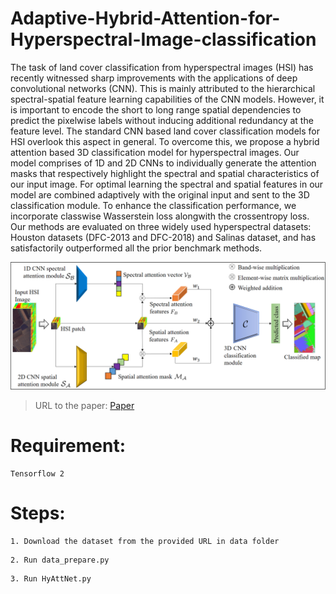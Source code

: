# Adaptive-Hybrid-Attention-for-Hyperspectral-Image-classification

The task of land cover classification from hyperspectral images (HSI) has recently witnessed sharp improvements with the applications of deep convolutional networks (CNN). This is mainly attributed to the hierarchical spectral-spatial feature learning capabilities of the CNN models. However, it is important to encode the short to long range spatial dependencies to predict the pixelwise labels without inducing additional redundancy at the feature level. The standard CNN based land cover classification models for HSI overlook this aspect in general. To overcome this, we propose a hybrid attention based 3D classification model for hyperspectral images. Our model comprises of 1D and 2D CNNs to individually generate the attention masks that respectively highlight the spectral and spatial characteristics of our input image. For optimal learning the spectral and spatial features in our model are combined adaptively with the original input and sent to the 3D classification module. To enhance the classification performance, we incorporate classwise Wasserstein loss alongwith the crossentropy loss. Our methods are evaluated on three widely used hyperspectral datasets: Houston datasets (DFC-2013 and DFC-2018) and Salinas dataset, and has satisfactorily outperformed all the prior benchmark methods.

![alt text](images/diagram1.png)

>URL to the paper: [Paper](https://www.sciencedirect.com/science/article/pii/S0167865521000283?ref=cra_js_challenge&fr=RR-1)

# Requirement:

```
Tensorflow 2
```
# Steps:

```
1. Download the dataset from the provided URL in data folder
```
```
2. Run data_prepare.py
```
```
3. Run HyAttNet.py
```

